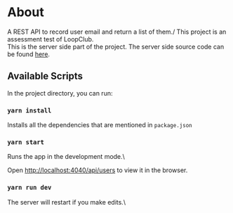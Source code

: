 # About

A REST API to record user email and return a list of them./
This project is an assessment test of LoopClub.\
This is the server side part of the project. The server side source code can be found [here](https://github.com/shivamklr/-loopclubfullstack-client).

## Available Scripts

In the project directory, you can run:

### `yarn install`

Installs all the dependencies that are mentioned in `package.json`

### `yarn start`

Runs the app in the development mode.\

Open [http://localhost:4040/api/users](http://localhost:4040/api/users) to view it in the browser.


### `yarn run dev`

The server will restart if you make edits.\
